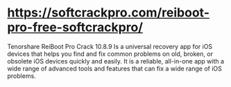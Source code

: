 # https://softcrackpro.com/reiboot-pro-free-softcrackpro/
Tenorshare ReiBoot Pro Crack 10.8.9  Is a universal recovery app for iOS devices that helps you find and fix common problems on old, broken, or obsolete iOS devices quickly and easily. It is a reliable, all-in-one app with a wide range of advanced tools and features that can fix a wide range of iOS problems.
